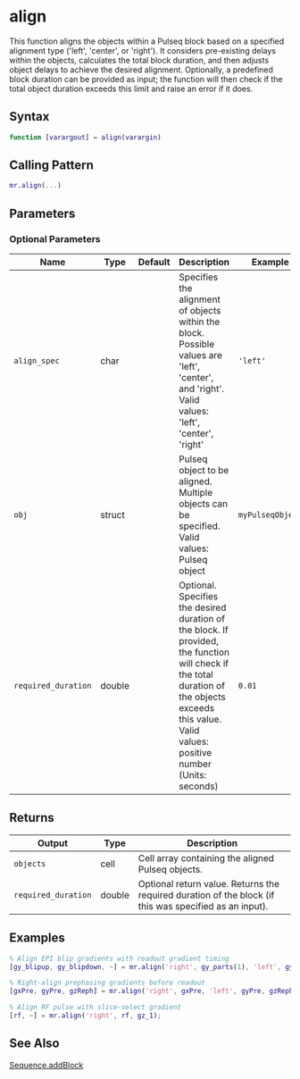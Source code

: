 # align

This function aligns the objects within a Pulseq block based on a specified alignment type ('left', 'center', or 'right').  It considers pre-existing delays within the objects, calculates the total block duration, and then adjusts object delays to achieve the desired alignment.  Optionally, a predefined block duration can be provided as input; the function will then check if the total object duration exceeds this limit and raise an error if it does.

## Syntax

```matlab
function [varargout] = align(varargin)
```

## Calling Pattern

```matlab
mr.align(...)
```

## Parameters


### Optional Parameters

| Name | Type | Default | Description | Example |
|------|------|---------|-------------|---------|
| `align_spec` | char |  | Specifies the alignment of objects within the block.  Possible values are 'left', 'center', and 'right'. Valid values: 'left', 'center', 'right' | `'left'` |
| `obj` | struct |  | Pulseq object to be aligned. Multiple objects can be specified. Valid values: Pulseq object | `myPulseqObject` |
| `required_duration` | double |  | Optional. Specifies the desired duration of the block. If provided, the function will check if the total duration of the objects exceeds this value. Valid values: positive number (Units: seconds) | `0.01` |

## Returns

| Output | Type | Description |
|--------|------|-------------|
| `objects` | cell | Cell array containing the aligned Pulseq objects. |
| `required_duration` | double | Optional return value.  Returns the required duration of the block (if this was specified as an input). |

## Examples

```matlab
% Align EPI blip gradients with readout gradient timing
[gy_blipup, gy_blipdown, ~] = mr.align('right', gy_parts(1), 'left', gy_parts(2), gx);

% Right-align prephasing gradients before readout
[gxPre, gyPre, gzReph] = mr.align('right', gxPre, 'left', gyPre, gzReph);

% Align RF pulse with slice-select gradient
[rf, ~] = mr.align('right', rf, gz_1);
```

## See Also

[Sequence.addBlock](addBlock.md)
